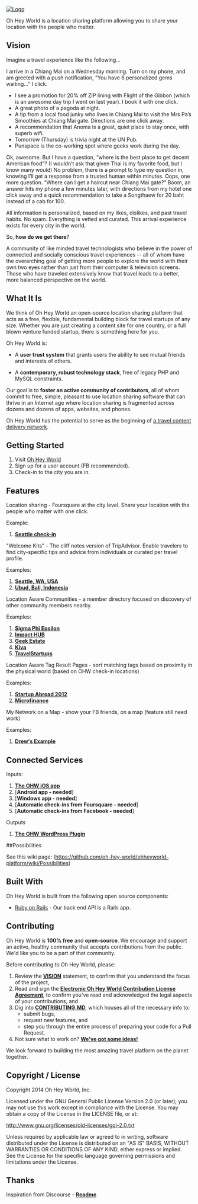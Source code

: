 <a href="http://www.ohheyworld.com/">![Logo](http://blog.ohheyworld.com/wp-content/uploads/2013/04/logo_transparent_no_shad.png)</a>

Oh Hey World is a location sharing platform allowing you to share your location with the people who matter. 

## Vision

Imagine a travel experience like the following...

I arrive in a Chiang Mai on a Wednesday morning. Turn on my phone, and am greeted with a push notification, “You have 6 personalized gems waiting…” I click.

- I see a promotion for 20% off ZIP lining with Flight of the Gibbon (which is an awesome day trip I went on last year). I book it with one click.
- A great photo of a pagoda at night.
- A tip from a local food junky who lives in Chiang Mai to visit the Mrs Pa’s Smoothies at Chiang Mai gate. Directions are one click away.
- A recommendation that Anoma is a great, quiet place to stay once, with superb wifi.
- Tomorrow (Thursday) is trivia night at the UN Pub.
- Punspace is the co-working spot where geeks work during the day.

Ok, awesome. But I have a question, “where is the best place to get decent American food”? (I wouldn’t ask that given Thai is my favorite food, but I know many would) No problem, there is a prompt to type my question in, knowing I’ll get a response from a trusted human within minutes. Oops, one more question. “Where can I get a haircut near Chiang Mai gate?” Boom, an answer hits my phone a few minutes later, with directions from my hotel one click away and a quick recommendation to take a Songthaew for 20 baht instead of a cab for 100.

All information is personalized, based on my likes, dislikes, and past travel habits. No spam. Everything is vetted and curated. This arrival experience exists for every city in the world.

So, **how do we get there**?

A community of like minded travel technologists who believe in the power of connected and socially conscious travel experiences -- all of whom have the overarching goal of getting more people to explore the world with their own two eyes rather than just from their computer & television screens. Those who have traveled extensively know that travel leads to a better, more balanced perspective on the world.

## What It Is

We think of Oh Hey World an open-source location sharing platform that acts as a free, flexible, fundamental building block for travel startups of any size. Whether you are just creating a content site for one country, or a full blown venture funded startup, there is something here for you.

Oh Hey World is: 

- A **user trust system** that grants users the ability to see mutual friends and interests of others.

- A **contemporary, robust technology stack**, free of legacy PHP and MySQL constraints.

Our goal is to **foster an active community of contributors**, all of whom commit to free, simple, pleasant to use location sharing software that can thrive in an Internet age where location sharing is fragmented across dozens and dozens of apps, websites, and phones.

Oh Hey World has the potential to serve as the beginning of <a href="http://www.travelstartups.co/the-starting-point-to-real-time-travel-advice-a-location-based-content-delivery-platform/">a travel content delivery network</a>.

## Getting Started

1. Visit <a href="http://www.ohheyworld.com">Oh Hey World</a>
2. Sign up for a user account (FB recommended).
3. Check-in to the city you are in.

## Features

Location sharing - Foursquare at the city level. Share your location with the people who matter with one click.

Example:

1. [**Seattle check-in**](https://www.evernote.com/shard/s254/sh/d52e45f5-9cfd-4505-8886-bf8fd2081766/49416590d0fa42543620e6649b513e59/deep/0/Screenshot%202/3/14%2010:11%20PM.png)

"Welcome Kits" - The cliff notes version of TripAdvisor. Enable travelers to find city-specific tips and advice from individuals or curated per travel profile.

Examples:

1. [**Seattle, WA, USA**](http://www.ohheyworld.com/city_tips/seattle-washington-united-states)
2. [**Ubud, Bali, Indonesia**](http://www.ohheyworld.com/city_tips/ubud-bali-indonesia)

Location Aware Communities - a member directory focused on discovery of other community members nearby.

Examples:

1. [**Sigma Phi Epsilon**](http://www.ohheyworld.com/communities/sigma-phi-epsilon)
2. [**Impact HUB**](http://www.ohheyworld.com/communities/impact-hub)
3. [**Geek Estate**](http://www.ohheyworld.com/communities/geek-estate)
4. [**Kiva**](http://www.ohheyworld.com/communities/kiva)
5. [**TravelStartups**](http://www.ohheyworld.com/communities/travel-startups-co)

Location Aware Tag Result Pages - sort matching tags based on proximity in the physical world (based on OHW check-in locations)

Examples:

1. [**Startup Abroad 2012**](http://www.ohheyworld.com/users/tags/startup%20abroad%202012)
2. [**Microfinance**](http://www.ohheyworld.com/users/tags/microfinance) 

My Network on a Map - show your FB friends, on a map (feature still need work)

Examples:

1. [**Drew's Example**](http://www.ohheyworld.com/drewmeyers/network)

## Connected Services

Inputs:

1. [**The OHW iOS app**](https://github.com/oh-hey-world/ios)
2. [**Android app - needed**]
4. [**Windows app - needed**]
5. [**Automatic check-ins from Foursquare - needed**]
6. [**Automatic check-ins from Facebook - needed**]

Outputs

1. [**The OHW WordPress Plugin**](https://github.com/oh-hey-world/wordpress-plugin)

##Possibilities

See this wiki page: (https://github.com/oh-hey-world/ohheyworld-platform/wiki/Possibilities)

## Built With

Oh Hey World is built from the following open source components:

- [Ruby on Rails](https://github.com/rails/rails) - Our back end API is a Rails app.

## Contributing

Oh Hey World is **100% free** and **open-source**. We encourage and support an active, healthy community that
accepts contributions from the public. We'd like you to be a part of that community.

Before contributing to Oh Hey World, please:

1. Review the [**VISION**](#vision) statement, to confirm that you understand the focus of the project,
2. Read and sign the [**Electronic Oh Hey World Contribution License Agreement**](http://www.ohheyworld.com/cla), to confirm you've read and acknowledged the legal aspects of your contributions, and
3. Dig into [**CONTRIBUTING.MD**](CONTRIBUTING.md), which houses all of the necessary info to:
   - submit bugs,
   - request new features, and
   - step you through the entire process of preparing your code for a Pull Request.
4. Not sure what to work on? [**We've got some ideas!**](https://github.com/oh-hey-world/ohheyworld-platform/wiki/Possibilities)

We look forward to building the most amazing travel platform on the planet together.

## Copyright / License

Copyright 2014 Oh Hey World, Inc.

Licensed under the GNU General Public License Version 2.0 (or later);
you may not use this work except in compliance with the License.
You may obtain a copy of the License in the LICENSE file, or at:

   http://www.gnu.org/licenses/old-licenses/gpl-2.0.txt

Unless required by applicable law or agreed to in writing, software
distributed under the License is distributed on an "AS IS" BASIS,
WITHOUT WARRANTIES OR CONDITIONS OF ANY KIND, either express or implied.
See the License for the specific language governing permissions and
limitations under the License.

## Thanks

Inspiration from Discourse - [**Readme**](https://github.com/discourse/discourse/blob/master/README.md)
